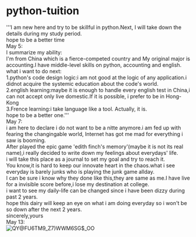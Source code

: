 # python-tuition
'''I am new here and try to be skillful in python.Next, I will take down the details during my study period.  
hope to be a better time  
May 5:  
I summarize my ability:  
I'm from China which is a fierce-competed country and My original major is accounting.I have middle-level skills on python, accounting and english.  
what i want to do next:  
1.python's code design logic:i am not good at the logic of any application.i didnot acquire the systemic education about the code's world.  
2.english learning:maybe it is enough to handle every english test in China,i can not accept only live domestic.If it is possible, i prefer to be in Hong-Kong   
3.Frence learning:i take language like a tool. Actually, it is.  
hope to be a better one.'''  
May 7:  
i am here to declare i do not want to be a nitte anymore.i am fed up with fearing the changingable world, Internet has got me mad for everything i saw is booming.  
After played the epic game 'edith finch's memory'(maybe it is not its real name),i really decided to write down my feelings about everydays' life.  
i will take this place as a journal to set my goal and try to reach it.  
You know,it is hard to keep our innovate heart in the chaos.what i see everyday is barely junks who is playing the junk game allday.  
I can be sure i know why they done like this,they are same as me.I have live for a invisible score before,i lose my destination at college.  
i want to see my daily-life can be changed since i have been dizzy during past 2 years.  
hope this dairy will keep an eye on what i am doing everyday so i won't be so down after the next 2 years.  
sincerely,yours  
May 13:  
![QY@FU6TM9_Z7)WWM6SG$_OO](https://github.com/Pekofirst/python-tuirial/assets/168003043/452a3bbd-9f14-469a-96f8-8c7567e93eb3)
